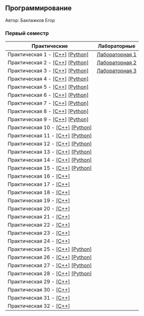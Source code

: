 ﻿## Программирование

Автор: Баклажков Егор

### Первый семестр

| Практические | Лабораторные |
| ------------ | ------------ |
| Практическая 1 - [[C++]](./Practice/01/c++/) [[Python]](./Practice/01/python/) | [Лабораторная 1](./Lab/lab1/) |
| Практическая 2 - [[C++]](./Practice/02/c++/) [[Python]](./Practice/02/python/) | [Лабораторная 2](./Lab/lab2/) |
| Практическая 3 - [[C++]](./Practice/03/c++/) [[Python]](./Practice/03/python/) | [Лабораторная 3](./Lab/lab3/) |
| Практическая 4 - [[C++]](./Practice/04/c++/) [[Python]](./Practice/04/python/) |
| Практическая 5 - [[C++]](./Practice/05/c++/) [[Python]](./Practice/05/python/) |
| Практическая 6 - [[C++]](./Practice/06/c++/) [[Python]](./Practice/06/python/) |
| Практическая 7 - [[C++]](./Practice/07/c++/) [[Python]](./Practice/07/python/) |
| Практическая 8 - [[C++]](./Practice/08/c++/) [[Python]](./Practice/08/python/) |
| Практическая 9 - [[C++]](./Practice/09/c++/) [[Python]](./Practice/09/python/) |
| Практическая 10 - [[C++]](./Practice/10/c++/) [[Python]](./Practice/10/python/) |
| Практическая 11 - [[C++]](./Practice/11/c++/) [[Python]](./Practice/11/python/) |
| Практическая 12 - [[C++]](./Practice/12/c++/) [[Python]](./Practice/12/python/) |
| Практическая 13 - [[C++]](./Practice/13/c++/) [[Python]](./Practice/13/python/) |
| Практическая 14 - [[C++]](./Practice/14/c++/) [[Python]](./Practice/14/python/) |
| Практическая 15 - [[C++]](./Practice/15/c++/) [[Python]](./Practice/15/python/) |
| Практическая 16 - [[C++]](./Practice/16/c++/) |
| Практическая 17 - [[C++]](./Practice/17/c++/) |
| Практическая 18 - [[C++]](./Practice/18/c++/) |
| Практическая 19 - [[C++]](./Practice/19/c++/) |
| Практическая 20 - [[C++]](./Practice/20/c++/) |
| Практическая 21 - [[C++]](./Practice/21/c++/) |
| Практическая 22 - [[C++]](./Practice/22/c++/) |
| Практическая 23 - [[C++]](./Practice/23/c++/) |
| Практическая 24 - [[C++]](./Practice/24/c++/) |
| Практическая 25 - [[C++]](./Practice/25/c++/) [[Python]](./Practice/25/python/) |
| Практическая 26 - [[C++]](./Practice/26/c++/) [[Python]](./Practice/26/python/) |
| Практическая 27 - [[C++]](./Practice/27/c++/) [[Python]](./Practice/27/python/) |
| Практическая 28 - [[C++]](./Practice/28/c++/) [[Python]](./Practice/28/python/) |
| Практическая 29 - [[C++]](./Practice/29/c++/) |
| Практическая 30 - [[C++]](./Practice/30/c++/) |
| Практическая 31 - [[C++]](./Practice/31/c++/) |
| Практическая 32 - [[C++]](./Practice/32/c++/) |